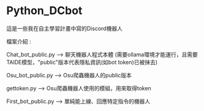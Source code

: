 # Python_DCbot

這是一些我在自主學習計畫中寫的Discord機器人

檔案介紹 : 

Chat_bot_public.py --> 聊天機器人程式本體 (需要ollama環境才能運行，且需要TAIDE模型，"public"版本代表隱私資訊(如bot token)已被抹去)

Osu_bot_public.py --> Osu爬蟲機器人的public版本

gettoken.py --> Osu爬蟲機器人使用的模組，用來取得token

First_bot_public.py --> 單純能上線、回應特定指令的機器人
